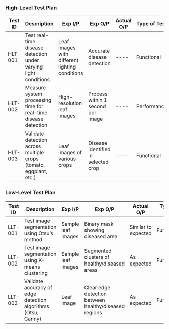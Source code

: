 ### High-Level Test Plan

| Test ID  | Description                                                    | Exp I/P                                        | Exp O/P                                       | Actual O/P         | Type of Test  |
|----------|----------------------------------------------------------------|------------------------------------------------|------------------------------------------------|--------------------|---------------|
| HLT-001  | Test real-time disease detection under varying light conditions | Leaf images with different lighting conditions | Accurate disease detection                     | ---- | Functional    |
| HLT-002  | Measure system processing time for real-time disease detection  | High-resolution leaf images                    | Process within 1 second per image              | ----     | Performance   |
| HLT-003  | Validate detection across multiple crops (tomato, eggplant, etc.) | Leaf images of various crops                   | Disease identified in selected crop            | ----         | Functional    |

### Low-Level Test Plan

| Test ID  | Description                                                   | Exp I/P                                    | Exp O/P                                      | Actual O/P         | Type of Test  |
|----------|---------------------------------------------------------------|--------------------------------------------|-----------------------------------------------|--------------------|---------------|
| LLT-001  | Test image segmentation using Otsu’s method                   | Sample leaf images                         | Binary mask showing diseased area             | Similar to expected | Functional    |
| LLT-002  | Test image segmentation using K-means clustering              | Sample leaf images                         | Segmented clusters of healthy/diseased areas  | As expected         | Functional    |
| LLT-003  | Validate accuracy of edge detection algorithms (Otsu, Canny)  | Leaf image                                 | Clear edge detection between healthy/diseased regions | As expected        | Functional    |

